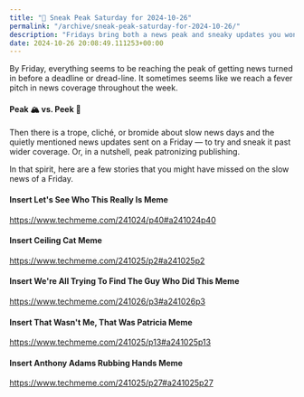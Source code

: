 ```yaml
---
title: "🔮 Sneak Peak Saturday for 2024-10-26"
permalink: "/archive/sneak-peak-saturday-for-2024-10-26/"
description: "Fridays bring both a news peak and sneaky updates you won&#39;t want to miss!"
date: 2024-10-26 20:08:49.111253+00:00
---
```


<p>By Friday, everything seems to be reaching the peak of getting news turned in before a deadline or dread-line. It sometimes seems like we reach a fever pitch in news coverage throughout the week.</p><h4>Peak 🏔️ vs. Peek 👀</h4><p>Then there is a trope, cliché, or bromide about slow news days and the quietly mentioned news updates sent on a Friday — to try and sneak it past wider coverage. Or, in a nutshell, peak patronizing publishing.</p><p>In that spirit, here are a few stories that you might have missed on the slow news of a Friday.</p><h4>Insert Let's See Who This Really Is Meme</h4><p><a target="_blank" rel="noopener noreferrer nofollow" href="https://www.techmeme.com/241024/p40#a241024p40">https://www.techmeme.com/241024/p40#a241024p40</a></p><h4>Insert Ceiling Cat Meme</h4><p><a target="_blank" rel="noopener noreferrer nofollow" href="https://www.techmeme.com/241025/p2#a241025p2">https://www.techmeme.com/241025/p2#a241025p2</a></p><h4>Insert We're All Trying To Find The Guy Who Did This Meme</h4><p><a target="_blank" rel="noopener noreferrer nofollow" href="https://www.techmeme.com/241026/p3#a241026p3">https://www.techmeme.com/241026/p3#a241026p3</a></p><h4>Insert That Wasn't Me, That Was Patricia Meme</h4><p><a target="_blank" rel="noopener noreferrer nofollow" href="https://www.techmeme.com/241025/p13#a241025p13">https://www.techmeme.com/241025/p13#a241025p13</a></p><h4>Insert Anthony Adams Rubbing Hands Meme</h4><p><a target="_blank" rel="noopener noreferrer nofollow" href="https://www.techmeme.com/241025/p27#a241025p27">https://www.techmeme.com/241025/p27#a241025p27</a></p>